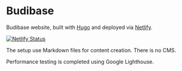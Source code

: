 # Budibase
Budibase website, built with [Hugo](https://gohugo.io/) and deployed via [Netlify](https://www.netlify.com/).

[![Netlify Status](https://api.netlify.com/api/v1/badges/82d1de9f-c7e4-4c4b-83ca-816c90c66f17/deploy-status)](https://app.netlify.com/sites/budibase/deploys)

The setup use Markdown files for content creation. There is no CMS.

Performance testing is completed using Google Lighthouse.


